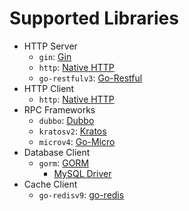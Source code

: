 # Supported Libraries

* HTTP Server
  * `gin`: [Gin](https://github.com/gin-gonic/gin)
  * `http`: [Native HTTP](https://pkg.go.dev/net/http)
  * `go-restfulv3`: [Go-Restful](https://github.com/emicklei/go-restful)
* HTTP Client
  * `http`: [Native HTTP](https://pkg.go.dev/net/http)
* RPC Frameworks
  * `dubbo`: [Dubbo](https://github.com/apache/dubbo-go)
  * `kratosv2`: [Kratos](github.com/go-kratos/kratos)
  * `microv4`: [Go-Micro](https://github.com/go-micro/go-micro)
* Database Client
  * `gorm`: [GORM](https://github.com/go-gorm/gorm)
    * [MySQL Driver](https://github.com/go-gorm/mysql)
* Cache Client
  * `go-redisv9`: [go-redis](https://github.com/redis/go-redis)